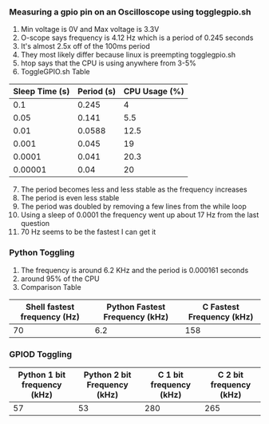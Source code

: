 ### Measuring a gpio pin on an Oscilloscope using togglegpio.sh
1. Min voltage is 0V and Max voltage is 3.3V
2. O-scope says frequency is 4.12 Hz which is a period of 0.245 seconds
3. It's almost 2.5x off of the 100ms period
4. They most likely differ because linux is preempting togglegpio.sh
5. htop says that the CPU is using anywhere from 3-5%
6. ToggleGPIO.sh Table

 Sleep Time (s)  | Period (s) | CPU Usage (%)
-----------|-------------|----------
0.1|0.245|4
0.05|0.141|5.5
0.01|0.0588|12.5
0.001|0.045|19
0.0001|0.041|20.3
0.00001|0.04|20

7. The period becomes less and less stable as the frequency increases
8. The period is even less stable
9. The period was doubled by removing a few lines from the while loop
10. Using a sleep of 0.0001 the frequency went up about 17 Hz from the last question
11. 70 Hz seems to be the fastest I can get it

### Python Toggling
1. The frequency is around 6.2 KHz and the period is 0.000161 seconds
2. around 95% of the CPU
3. Comparison Table

Shell fastest frequency (Hz) | Python Fastest Frequency (kHz) | C Fastest Frequency (kHz)
----------------------------|-------------------------------|--------------------------
70|6.2|158

### GPIOD Toggling

Python 1 bit frequency (kHz) | Python 2 bit Frequency (kHz) | C 1 bit frequency (kHz) | C 2 bit frequency (kHz)
----------|---------|--------|----------
57| 53 | 280 | 265 

